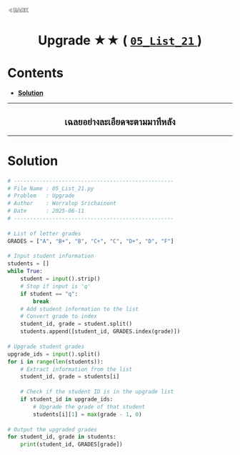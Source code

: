 <p align="left">
  <a href="../README.md">
    <img src="../../Z99-OTHERS/00-common/00-back.png" style="width:10%">
  </a>
</p>

<div align="center">
  <h1>
    Upgrade ★★ (
      <a href="https://drive.google.com/file/d/1bbLkJUrzqhrarNl3i0tO6SXG9Bkx2cmt/view?usp=drive_link">
        <code>05_List_21</code>
      </a>
    )
  </h1>
</div>

# Contents

-   [**Solution**](#solution)

---

<div align="center">
  <h2>เฉลยอย่างละเอียดจะตามมาทีหลัง</h2>
</div>

---

# Solution

```python
# --------------------------------------------------
# File Name : 05_List_21.py
# Problem   : Upgrade
# Author    : Worralop Srichainont
# Date      : 2025-06-11
# --------------------------------------------------

# List of letter grades
GRADES = ["A", "B+", "B", "C+", "C", "D+", "D", "F"]

# Input student information
students = []
while True:
    student = input().strip()
    # Stop if input is 'q'
    if student == "q":
        break
    # Add student information to the list
    # Convert grade to index
    student_id, grade = student.split()
    students.append([student_id, GRADES.index(grade)])

# Upgrade student grades
upgrade_ids = input().split()
for i in range(len(students)):
    # Extract information from the list
    student_id, grade = students[i]

    # Check if the student ID is in the upgrade list
    if student_id in upgrade_ids:
        # Upgrade the grade of that student
        students[i][1] = max(grade - 1, 0)

# Output the upgraded grades
for student_id, grade in students:
    print(student_id, GRADES[grade])
```
